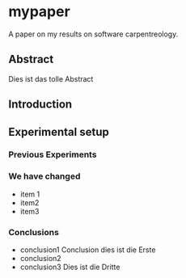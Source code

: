 # mypaper
A paper on my results on software carpentreology.

## Abstract
Dies ist das tolle Abstract
## Introduction

## Experimental setup
### Previous Experiments
### We have changed
- item 1
- item2
- item3
### Conclusions
- conclusion1
Conclusion dies ist die Erste
- conclusion2
- conclusion3
Dies ist die Dritte
